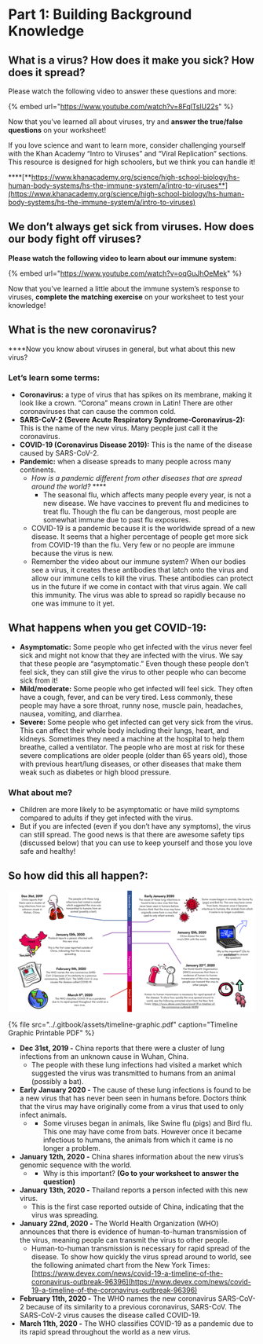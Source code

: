 # Part 1: Building Background Knowledge

## **What is a virus? How does it make you sick? How does it spread?**

Please watch the following video to answer these questions and more:

{% embed url="https://www.youtube.com/watch?v=8FqlTslU22s" %}

Now that you’ve learned all about viruses, try and **answer the true/false questions** on your worksheet!

If you love science and want to learn more, consider challenging yourself with the Khan Academy “Intro to Viruses” and “Viral Replication” sections. This resource is designed for high schoolers, but we think you can handle it!

\*\*\*\*[**https://www.khanacademy.org/science/high-school-biology/hs-human-body-systems/hs-the-immune-system/a/intro-to-viruses**](https://www.khanacademy.org/science/high-school-biology/hs-human-body-systems/hs-the-immune-system/a/intro-to-viruses)

## **We don’t always get sick from viruses. How does our body fight off viruses?**

**Please watch the following video to learn about our immune system:**

{% embed url="https://www.youtube.com/watch?v=oqGuJhOeMek" %}

Now that you've learned a little about the immune system’s response to viruses, **complete the matching exercise** on your worksheet to test your knowledge! 

## **What is the new coronavirus?**

 ****Now you know about viruses in general, but what about this new virus?

###  **Let’s learn some terms:**

* **Coronavirus:** a type of virus that has spikes on its membrane, making it look like a crown. “Corona” means crown in Latin! There are other coronaviruses that can cause the common cold.
* **SARS-CoV-2 \(Severe Acute Respiratory Syndrome-Coronavirus-2\):** This is the name of the new virus. Many people just call it the coronavirus. 
* **COVID-19 \(Coronavirus Disease 2019\):** This is the name of the disease caused by SARS-CoV-2.
* **Pandemic:** when a disease spreads to many people across many continents.
  * _How is a pandemic different from other diseases that are spread around the world?_ ****
    * The seasonal flu, which affects many people every year, is not a new disease. We have vaccines to prevent flu and medicines to treat flu. Though the flu can be dangerous, most people are somewhat immune due to past flu exposures.
  * COVID-19 is a pandemic because it is the worldwide spread of a new disease. It seems that a higher percentage of people get more sick from COVID-19 than the flu. Very few or no people are immune because the virus is new. 
  * Remember the video about our immune system? When our bodies see a virus, it creates these antibodies that latch onto the virus and allow our immune cells to kill the virus. These antibodies can protect us in the future if we come in contact with that virus again. We call this immunity. The virus was able to spread so rapidly because no one was immune to it yet. 

##  **What happens when you get COVID-19:**

* **Asymptomatic:** Some people who get infected with the virus never feel sick and might not know that they are infected with the virus. We say that these people are “asymptomatic.” Even though these people don’t feel sick, they can still give the virus to other people who can become sick from it!
* **Mild/moderate:** Some people who get infected will feel sick. They often have a cough, fever, and can be very tired. Less commonly, these people may have a sore throat, runny nose, muscle pain, headaches, nausea, vomiting, and diarrhea.
* **Severe:** Some people who get infected can get very sick from the virus. This can affect their whole body including their lungs, heart, and kidneys. Sometimes they need a machine at the hospital to help them breathe, called a ventilator. The people who are most at risk for these severe complications are older people \(older than 65 years old\), those with previous heart/lung diseases, or other diseases that make them weak such as diabetes or high blood pressure.

###  **What about me?**

* Children are more likely to be asymptomatic or have mild symptoms compared to adults if they get infected with the virus. 
* But if you are infected \(even if you don’t have any symptoms\), the virus can still spread. The good news is that there are awesome safety tips \(discussed below\) that you can use to keep yourself and those you love safe and healthy! 

## **So how did this all happen?:**

![](../.gitbook/assets/timeline-final-text.png)

{% file src="../.gitbook/assets/timeline-graphic.pdf" caption="Timeline Graphic Printable PDF" %}

* **Dec 31st, 2019 -** China reports that there were a cluster of lung infections from an unknown cause in Wuhan, China.
  * The people with these lung infections had visited a market which suggested the virus was transmitted to humans from an animal \(possibly a bat\).
* **Early January 2020 -** The cause of these lung infections is found to be a new virus that has never been seen in humans before. Doctors think that the virus may have originally come from a virus that used to only infect animals. 
  * * Some viruses began in animals, like Swine flu \(pigs\) and Bird flu. This one may have come from bats. However once it became infectious to humans, the animals from which it came is no longer a problem. 
* **January 12th, 2020 -** China shares information about the new virus’s genomic sequence  with the world.
  * * Why is this important? **\(Go to your worksheet to answer the question\)**
* **January 13th, 2020 -** Thailand reports a person infected with this new virus.
  * This is the first case reported outside of China, indicating that the virus was spreading.
* **January 22nd, 2020 -** The World Health Organization \(WHO\) announces that there is evidence of human-to-human transmission of the virus, meaning people can transmit the virus to other people.
  * Human-to-human transmission is necessary for rapid spread of the disease. To show how quickly the virus spread around to world, see the following animated chart from the New York Times: [https://www.devex.com/news/covid-19-a-timeline-of-the-coronavirus-outbreak-96396](https://www.devex.com/news/covid-19-a-timeline-of-the-coronavirus-outbreak-96396)
* **February 11th, 2020 -** The WHO names the new coronavirus SARS-CoV-2 because of its similarity to a previous coronavirus, SARS-CoV. The SARS-CoV-2 virus causes the disease called COVID-19. 
* **March 11th, 2020 -** The WHO classifies COVID-19 as a pandemic due to its rapid spread throughout the world as a new virus. 

